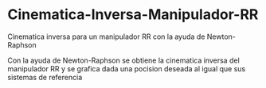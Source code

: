 # Cinematica-Inversa-Manipulador-RR
Cinematica inversa para un manipulador RR con la ayuda de Newton-Raphson 

Con la ayuda de Newton-Raphson se obtiene la cinematica inversa del manipulador RR y se grafica dada una pocision deseada al igual que sus sistemas de referencia
